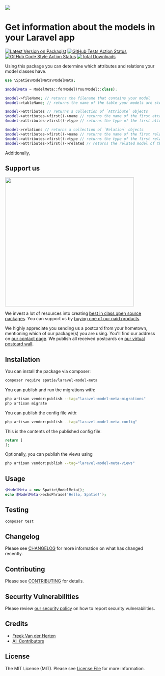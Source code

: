 
[<img src="https://github-ads.s3.eu-central-1.amazonaws.com/support-ukraine.svg?t=1" />](https://supportukrainenow.org)

# Get information about the models in your Laravel app

[![Latest Version on Packagist](https://img.shields.io/packagist/v/spatie/laravel-model-meta.svg?style=flat-square)](https://packagist.org/packages/spatie/laravel-model-meta)
[![GitHub Tests Action Status](https://img.shields.io/github/workflow/status/spatie/laravel-model-meta/run-tests?label=tests)](https://github.com/spatie/laravel-model-meta/actions?query=workflow%3Arun-tests+branch%3Amain)
[![GitHub Code Style Action Status](https://img.shields.io/github/workflow/status/spatie/laravel-model-meta/Fix%20PHP%20code%20style%20issues?label=code%20style)](https://github.com/spatie/laravel-model-meta/actions?query=workflow%3A"Fix+PHP+code+style+issues"+branch%3Amain)
[![Total Downloads](https://img.shields.io/packagist/dt/spatie/laravel-model-meta.svg?style=flat-square)](https://packagist.org/packages/spatie/laravel-model-meta)

Using this package you can determine which attributes and relations your model classes have.

```php
use \Spatie\ModelMeta\ModelMeta;

$modelMeta = ModelMeta::forModel(YourModel::class);

$model->fileName; // returns the filename that contains your model
$model->tableName; // returns the name of the table your models are stored in

$model->attributes // returns a collection of `Attribute` objects
$model->attributes->first()->name // returns the name of the first attribute
$model->attributes->first()->type // returns the type of the first attribute (string, integer, ...)

$model->relations // returns a collection of `Relation` objects
$model->attributes->first()->name // returns the name of the first relation, eg. `author`
$model->attributes->first()->type // returns the type of the first relation, eg. `BelongsTo`
$model->attributes->first()->related // returns the related model of the first relation, eg. `App\Models\User`
```

Additionally, 

## Support us

[<img src="https://github-ads.s3.eu-central-1.amazonaws.com/laravel-model-meta.jpg?t=1" width="419px" />](https://spatie.be/github-ad-click/laravel-model-meta)

We invest a lot of resources into creating [best in class open source packages](https://spatie.be/open-source). You can support us by [buying one of our paid products](https://spatie.be/open-source/support-us).

We highly appreciate you sending us a postcard from your hometown, mentioning which of our package(s) you are using. You'll find our address on [our contact page](https://spatie.be/about-us). We publish all received postcards on [our virtual postcard wall](https://spatie.be/open-source/postcards).

## Installation

You can install the package via composer:

```bash
composer require spatie/laravel-model-meta
```

You can publish and run the migrations with:

```bash
php artisan vendor:publish --tag="laravel-model-meta-migrations"
php artisan migrate
```

You can publish the config file with:

```bash
php artisan vendor:publish --tag="laravel-model-meta-config"
```

This is the contents of the published config file:

```php
return [
];
```

Optionally, you can publish the views using

```bash
php artisan vendor:publish --tag="laravel-model-meta-views"
```

## Usage

```php
$ModelMeta = new Spatie\ModelMeta();
echo $ModelMeta->echoPhrase('Hello, Spatie!');
```

## Testing

```bash
composer test
```

## Changelog

Please see [CHANGELOG](CHANGELOG.md) for more information on what has changed recently.

## Contributing

Please see [CONTRIBUTING](https://github.com/freekmurze/.github/blob/main/CONTRIBUTING.md) for details.

## Security Vulnerabilities

Please review [our security policy](../../security/policy) on how to report security vulnerabilities.

## Credits

- [Freek Van der Herten](https://github.com/freekmurze)
- [All Contributors](../../contributors)

## License

The MIT License (MIT). Please see [License File](LICENSE.md) for more information.
